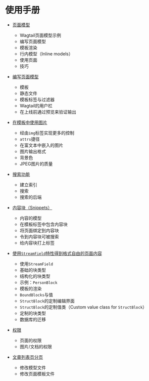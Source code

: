 # 使用手册


+ [页面模型](pages.md)

    - Wagtail页面模型示例
    - 编写页面模型
    - 模板渲染
    - 行内模型（Inline models）
    - 使用页面
    - 技巧


+ [编写页面模型](writing_templates.md)

    - 模板
    - 静态文件
    - 模板标签与过滤器
    - Wagtail的用户栏
    - 在上线前通过预览来验证输出


+ [在模板中使用图片](images.md)

    - 经由`img`标签实现更多的控制
    - `attrs`捷径
    - 在富文本中嵌入的图片
    - 图片输出格式
    - 背景色
    - JPEG图片的质量


+ [搜索功能](search/index.md)

    - 建立索引
    - 搜索
    - 搜索的后端


+ [内容块（Snippets）](snippets.md)

    - 内容的模型
    - 在模板标签中包含内容块
    - 将页面绑定到内容块
    - 令到内容块可被搜索
    - 给内容块打上标签


+ [使用`StreamField`特性得到格式自由的页面内容](streamfield.md)

    - 使用`StreamField`
    - 基础的块类型
    - 结构化的块类型
    - 示例：`PersonBlock`
    - 模板的渲染
    - `BoundBlocks`与值
    - `StructBlock`的定制编辑界面
    - `StructBlock`的定制值类（Custom value class for `StructBlock`）
    - 定制的块类型
    - 数据库的迁移


+ [权限](permissions.md)

    - 页面的权限
    - 图片/文档的权限
    
+ [文章列表页分页](Paginator.md)

    - 修改模型文件
    - 修改页面模板文件


